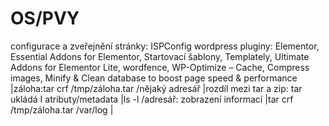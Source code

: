 # OS/PVY
configurace a zveřejnění stránky: ISPConfig
wordpress pluginy: Elementor, Essential Addons for Elementor, Startovací šablony, Templately, Ultimate Addons for Elementor Lite, wordfence, WP-Optimize – Cache, Compress images, Minify & Clean database to boost page speed & performance
|záloha:tar crf /tmp/záloha.tar /nějaký adresář
|rozdíl mezi tar a zip: tar ukládá I atributy/metadata 
|ls -l /adresář: zobrazení informací 
|tar crf /tmp/záloha.tar /var/log
|
